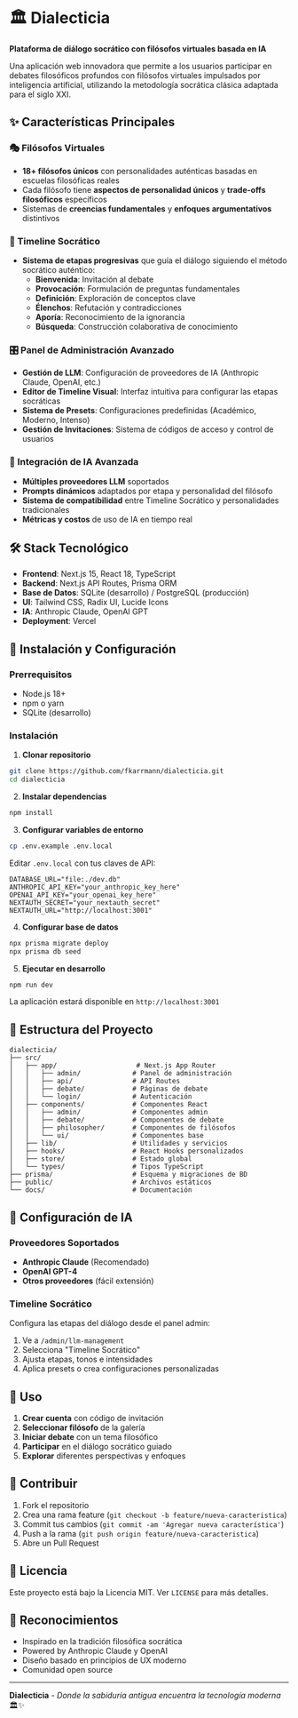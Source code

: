 # 🏛️ Dialecticia

**Plataforma de diálogo socrático con filósofos virtuales basada en IA**

Una aplicación web innovadora que permite a los usuarios participar en debates filosóficos profundos con filósofos virtuales impulsados por inteligencia artificial, utilizando la metodología socrática clásica adaptada para el siglo XXI.

## ✨ Características Principales

### 🎭 Filósofos Virtuales
- **18+ filósofos únicos** con personalidades auténticas basadas en escuelas filosóficas reales
- Cada filósofo tiene **aspectos de personalidad únicos** y **trade-offs filosóficos** específicos
- Sistemas de **creencias fundamentales** y **enfoques argumentativos** distintivos

### 🌟 Timeline Socrático
- **Sistema de etapas progresivas** que guía el diálogo siguiendo el método socrático auténtico:
  - **Bienvenida**: Invitación al debate
  - **Provocación**: Formulación de preguntas fundamentales
  - **Definición**: Exploración de conceptos clave
  - **Élenchos**: Refutación y contradicciones
  - **Aporía**: Reconocimiento de la ignorancia
  - **Búsqueda**: Construcción colaborativa de conocimiento

### 🎛️ Panel de Administración Avanzado
- **Gestión de LLM**: Configuración de proveedores de IA (Anthropic Claude, OpenAI, etc.)
- **Editor de Timeline Visual**: Interfaz intuitiva para configurar las etapas socráticas
- **Sistema de Presets**: Configuraciones predefinidas (Académico, Moderno, Intenso)
- **Gestión de Invitaciones**: Sistema de códigos de acceso y control de usuarios

### 🤖 Integración de IA Avanzada
- **Múltiples proveedores LLM** soportados
- **Prompts dinámicos** adaptados por etapa y personalidad del filósofo
- **Sistema de compatibilidad** entre Timeline Socrático y personalidades tradicionales
- **Métricas y costos** de uso de IA en tiempo real

## 🛠️ Stack Tecnológico

- **Frontend**: Next.js 15, React 18, TypeScript
- **Backend**: Next.js API Routes, Prisma ORM
- **Base de Datos**: SQLite (desarrollo) / PostgreSQL (producción)
- **UI**: Tailwind CSS, Radix UI, Lucide Icons
- **IA**: Anthropic Claude, OpenAI GPT
- **Deployment**: Vercel

## 🚀 Instalación y Configuración

### Prerrequisitos
- Node.js 18+
- npm o yarn
- SQLite (desarrollo)

### Instalación

1. **Clonar repositorio**
```bash
git clone https://github.com/fkarrmann/dialecticia.git
cd dialecticia
```

2. **Instalar dependencias**
```bash
npm install
```

3. **Configurar variables de entorno**
```bash
cp .env.example .env.local
```

Editar `.env.local` con tus claves de API:
```env
DATABASE_URL="file:./dev.db"
ANTHROPIC_API_KEY="your_anthropic_key_here"
OPENAI_API_KEY="your_openai_key_here"
NEXTAUTH_SECRET="your_nextauth_secret"
NEXTAUTH_URL="http://localhost:3001"
```

4. **Configurar base de datos**
```bash
npx prisma migrate deploy
npx prisma db seed
```

5. **Ejecutar en desarrollo**
```bash
npm run dev
```

La aplicación estará disponible en `http://localhost:3001`

## 📁 Estructura del Proyecto

```
dialecticia/
├── src/
│   ├── app/                    # Next.js App Router
│   │   ├── admin/             # Panel de administración
│   │   ├── api/               # API Routes
│   │   ├── debate/            # Páginas de debate
│   │   └── login/             # Autenticación
│   ├── components/            # Componentes React
│   │   ├── admin/             # Componentes admin
│   │   ├── debate/            # Componentes de debate
│   │   ├── philosopher/       # Componentes de filósofos
│   │   └── ui/                # Componentes base
│   ├── lib/                   # Utilidades y servicios
│   ├── hooks/                 # React Hooks personalizados
│   ├── store/                 # Estado global
│   └── types/                 # Tipos TypeScript
├── prisma/                    # Esquema y migraciones de BD
├── public/                    # Archivos estáticos
└── docs/                      # Documentación
```

## 🔧 Configuración de IA

### Proveedores Soportados
- **Anthropic Claude** (Recomendado)
- **OpenAI GPT-4**
- **Otros proveedores** (fácil extensión)

### Timeline Socrático
Configura las etapas del diálogo desde el panel admin:
1. Ve a `/admin/llm-management`
2. Selecciona "Timeline Socrático"
3. Ajusta etapas, tonos e intensidades
4. Aplica presets o crea configuraciones personalizadas

## 🎯 Uso

1. **Crear cuenta** con código de invitación
2. **Seleccionar filósofo** de la galería
3. **Iniciar debate** con un tema filosófico
4. **Participar** en el diálogo socrático guiado
5. **Explorar** diferentes perspectivas y enfoques

## 🤝 Contribuir

1. Fork el repositorio
2. Crea una rama feature (`git checkout -b feature/nueva-caracteristica`)
3. Commit tus cambios (`git commit -am 'Agregar nueva característica'`)
4. Push a la rama (`git push origin feature/nueva-caracteristica`)
5. Abre un Pull Request

## 📄 Licencia

Este proyecto está bajo la Licencia MIT. Ver `LICENSE` para más detalles.

## 🙏 Reconocimientos

- Inspirado en la tradición filosófica socrática
- Powered by Anthropic Claude y OpenAI
- Diseño basado en principios de UX moderno
- Comunidad open source

---

**Dialecticia** - *Donde la sabiduría antigua encuentra la tecnología moderna* 🏛️✨